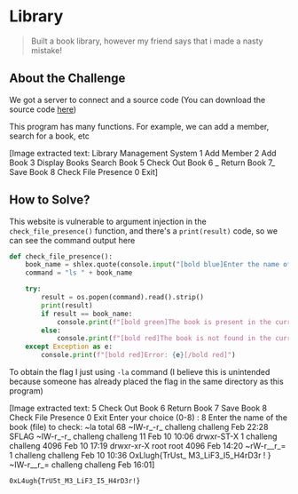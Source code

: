 # Library
> Built a book library, however my friend says that i made a nasty mistake!

## About the Challenge
We got a server to connect and a source code (You can download the source code [here](Library-misc.zip))

This program has many functions. For example, we can add a member, search for a book, etc


[Image extracted text: Library
Management
System
1
Add Member
2
Add
Book
3
Display
Books
Search
Book
5
Check
Out
Book
6 _
Return
Book
7_
Save
Book
8
Check File
Presence
0
Exit]


## How to Solve?
This website is vulnerable to argument injection in the `check_file_presence()` function, and there's a `print(result)` code, so we can see the command output here

```python
def check_file_presence():
    book_name = shlex.quote(console.input("[bold blue]Enter the name of the book (file) to check:[/bold blue] "))
    command = "ls " + book_name

    try:
        result = os.popen(command).read().strip()
        print(result)
        if result == book_name:
            console.print(f"[bold green]The book is present in the current directory.[/bold green]")
        else:
            console.print(f"[bold red]The book is not found in the current directory.[/bold red]")
    except Exception as e:
        console.print(f"[bold red]Error: {e}[/bold red]")
```

To obtain the flag I just using `-la` command (I believe this is unintended because someone has already placed the flag in the same directory as this program)


[Image extracted text: 5 
Check
Out
Book
6
Return
Book
7
Save
Book
8
Check
File
Presence
0
Exit
Enter
your
choice
(0-8) :
8
Enter
the
name
of
the
book
(file)
to
check:
~la
total
68
~IW-r_-r_
challeng challeng
Feb
22:28
SFLAG
~IW-r_-r_
challeng challeng
11
Feb
10
10:06
drwxr-ST-X
1 challeng challeng
4096
Feb
10
17:19
drwxr-xr-X
root
root
4096
Feb
14:20
~rW-r__r_=
1 challeng challeng
Feb
10
10:36 OxLlugh{TrUst_
M3_LiF3_I5_H4rD3r ! }
~IW-r__r_=
challeng challeng
Feb
16:01]


```
0xL4ugh{TrU5t_M3_LiF3_I5_H4rD3r!}
```